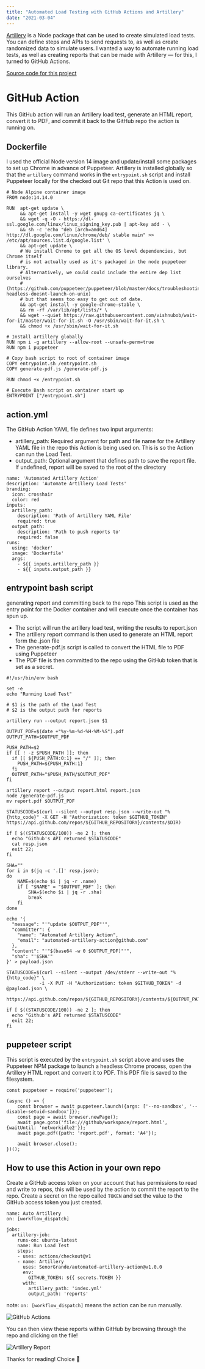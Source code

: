 ```yaml
---
title: "Automated Load Testing with GitHub Actions and Artillery"
date: "2021-03-04"
---
```


[Artillery](https://artillery.io/) is a Node package that can be used to create simulated load tests. You can define steps and APIs to send requests to, as well as create randomized data to simulate users.
I wanted a way to automate running load tests, as well as creating reports that can be made with Artillery — for this, I turned to GitHub Actions.

[Source code for this project](https://github.com/marketplace/actions/automated-artillery-action)

# GitHub Action
This GitHub action will run an Artillery load test, generate an HTML report, convert it to PDF, and commit it back to the GitHub repo the action is running on.

## Dockerfile
I used the official Node version 14 image and update/install some packages to set up Chrome in advance of Puppeteer.
Artillery is installed globally so that the `artillery` command works in the `entrypoint.sh` script and install Puppeteer locally for the checked out Git repo that this Action is used on.

```
# Node Alpine container image
FROM node:14.14.0

RUN  apt-get update \
     && apt-get install -y wget gnupg ca-certificates jq \
     && wget -q -O - https://dl-ssl.google.com/linux/linux_signing_key.pub | apt-key add - \
     && sh -c 'echo "deb [arch=amd64] http://dl.google.com/linux/chrome/deb/ stable main" >> /etc/apt/sources.list.d/google.list' \
     && apt-get update \
     # We install Chrome to get all the OS level dependencies, but Chrome itself
     # is not actually used as it's packaged in the node puppeteer library.
     # Alternatively, we could could include the entire dep list ourselves
     # (https://github.com/puppeteer/puppeteer/blob/master/docs/troubleshooting.md#chrome-headless-doesnt-launch-on-unix)
     # but that seems too easy to get out of date.
     && apt-get install -y google-chrome-stable \
     && rm -rf /var/lib/apt/lists/* \
     && wget --quiet https://raw.githubusercontent.com/vishnubob/wait-for-it/master/wait-for-it.sh -O /usr/sbin/wait-for-it.sh \
     && chmod +x /usr/sbin/wait-for-it.sh

# Install artillery globally
RUN npm i -g artillery --allow-root --unsafe-perm=true
RUN npm i puppeteer

# Copy bash script to root of container image
COPY entrypoint.sh /entrypoint.sh
COPY generate-pdf.js /generate-pdf.js

RUN chmod +x /entrypoint.sh

# Execute Bash script on container start up
ENTRYPOINT ["/entrypoint.sh"]
```

## action.yml
The GitHub Action YAML file defines two input arguments:
- artillery_path: Required argument for path and file name for the Artillery YAML file in the repo this Action is being used on. This is so the Action can run the Load Test.
- output_path: Optional argument that defines path to save the report file. If undefined, report will be saved to the root of the directory

```
name: 'Automated Artillery Action'
description: 'Automate Artillery Load Tests'
branding:
  icon: crosshair
  color: red
inputs:
  artillery_path:
    description: 'Path of Artillery YAML File'
    required: true
  output_path:
    description: 'Path to push reports to'
    required: false
runs:
  using: 'docker'
  image: 'Dockerfile'
  args:
    - ${{ inputs.artillery_path }}
    - ${{ inputs.output_path }}
```

## entrypoint bash script
generating report and committing back to the repo
This script is used as the entry point for the Docker container and will execute once the container has spun up.

* The script will run the artillery load test, writing the results to report.json
* The artillery report command is then used to generate an HTML report form the .json file
* The generate-pdf.js script is called to convert the HTML file to PDF using Puppeteer
* The PDF file is then committed to the repo using the GitHub token that is set as a secret.

```
#!/usr/bin/env bash

set -e
echo "Running Load Test"

# $1 is the path of the Load Test
# $2 is the output path for reports

artillery run --output report.json $1

OUTPUT_PDF=$(date +"%y-%m-%d-%H-%M-%S").pdf
OUTPUT_PATH=$OUTPUT_PDF

PUSH_PATH=$2
if [[ ! -z $PUSH_PATH ]]; then
  if [[ ${PUSH_PATH:0:1} == "/" ]]; then
    PUSH_PATH=${PUSH_PATH:1}
  fi
  OUTPUT_PATH="$PUSH_PATH/$OUTPUT_PDF"
fi

artillery report --output report.html report.json
node /generate-pdf.js
mv report.pdf $OUTPUT_PDF

STATUSCODE=$(curl --silent --output resp.json --write-out "%{http_code}" -X GET -H "Authorization: token $GITHUB_TOKEN" https://api.github.com/repos/${GITHUB_REPOSITORY}/contents/$DIR)

if [ $((STATUSCODE/100)) -ne 2 ]; then
  echo "Github's API returned $STATUSCODE"
  cat resp.json
  exit 22;
fi

SHA=""
for i in $(jq -c '.[]' resp.json);
do
    NAME=$(echo $i | jq -r .name)
    if [ "$NAME" = "$OUTPUT_PDF" ]; then
        SHA=$(echo $i | jq -r .sha)
        break
    fi    
done

echo '{
  "message": "'"update $OUTPUT_PDF"'",
  "committer": {
    "name": "Automated Artillery Action",
    "email": "automated-artillery-action@github.com"
  },
  "content": "'"$(base64 -w 0 $OUTPUT_PDF)"'",
  "sha": "'$SHA'"
}' > payload.json

STATUSCODE=$(curl --silent --output /dev/stderr --write-out "%{http_code}" \
            -i -X PUT -H "Authorization: token $GITHUB_TOKEN" -d @payload.json \
            https://api.github.com/repos/${GITHUB_REPOSITORY}/contents/${OUTPUT_PATH})

if [ $((STATUSCODE/100)) -ne 2 ]; then
  echo "Github's API returned $STATUSCODE"
  exit 22;
fi
```

## puppeteer script
This script is executed by the `entrypoint.sh` script above and uses the Puppeteer NPM package to launch a headless Chrome process, open the Artillery HTML report and convert it to PDF. This PDF file is saved to the filesystem.

```
const puppeteer = require('puppeteer');

(async () => {
    const browser = await puppeteer.launch({args: ['--no-sandbox', '--disable-setuid-sandbox']});
    const page = await browser.newPage();
    await page.goto('file:///github/workspace/report.html', {waitUntil: 'networkidle2'});
    await page.pdf({path: 'report.pdf', format: 'A4'});

    await browser.close();
})();
```

## How to use this Action in your own repo
Create a GitHub access token on your account that has permissions to read and write to repos, this will be used by the action to commit the report to the repo. Create a secret on the repo called `TOKEN` and set the value to the GitHub access token you just created.

```
name: Auto Artillery
on: [workflow_dispatch]

jobs:
  artillery-job:
    runs-on: ubuntu-latest
    name: Run Load Test
    steps:
    - uses: actions/checkout@v1
    - name: Artillery
      uses: SenorGrande/automated-artillery-action@v1.0.0
      env:
        GITHUB_TOKEN: ${{ secrets.TOKEN }}
      with:
        artillery_path: 'index.yml'
        output_path: 'reports'
```

note: `on: [workflow_dispatch]` means the action can be run manually.

![GitHub Actions](./2021-03-04-github-actions.png)

You can then view these reports within GitHub by browsing through the repo and clicking on the file!

![Artillery Report](./2021-03-04-artillery-report.png)

Thanks for reading!
Choice 🤙
